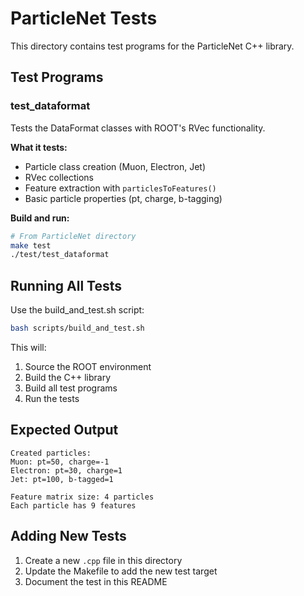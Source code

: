 # ParticleNet Tests

This directory contains test programs for the ParticleNet C++ library.

## Test Programs

### test_dataformat
Tests the DataFormat classes with ROOT's RVec functionality.

**What it tests:**
- Particle class creation (Muon, Electron, Jet)
- RVec collections
- Feature extraction with `particlesToFeatures()`
- Basic particle properties (pt, charge, b-tagging)

**Build and run:**
```bash
# From ParticleNet directory
make test
./test/test_dataformat
```

## Running All Tests

Use the build_and_test.sh script:
```bash
bash scripts/build_and_test.sh
```

This will:
1. Source the ROOT environment
2. Build the C++ library
3. Build all test programs
4. Run the tests

## Expected Output

```
Created particles:
Muon: pt=50, charge=-1
Electron: pt=30, charge=1
Jet: pt=100, b-tagged=1

Feature matrix size: 4 particles
Each particle has 9 features
```

## Adding New Tests

1. Create a new `.cpp` file in this directory
2. Update the Makefile to add the new test target
3. Document the test in this README

